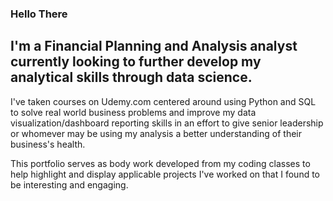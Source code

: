 ### Hello There
## I'm a Financial Planning and Analysis analyst currently looking to further develop my analytical skills through data science.

I've taken courses on Udemy.com centered around using Python and SQL to solve real world business problems and improve my data visualization/dashboard reporting skills in an effort to give senior leadership or whomever may be using my analysis a better understanding of their business's health.

This portfolio serves as body work developed from my coding classes to help highlight and display applicable projects I've worked on that I found to be interesting and engaging.
